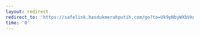 ```yaml
---
layout: redirect
redirect_to: 'https://safelink.hasdukmerahputih.com/go?to=Uk9pNbyWXbVkmpoMzWORGRmtE5HpnNzWWV1kmhPlUURNVTWpEJppNRUVXOU5lhrlyWPVDbGx2FqNNdsTTM2hXRMkyO4dVZEclozhZaIaHb2NkdGl6YMeTTTZGNIhSM9YUcmwD91RtbuaHbWUWhvF0LzLWZXN2luJ1c0LWYXJXN0RvL5LXd2FGUt90anbybS9mNvloL1dGaHBXJhttZkdWYXNy5olualbGYWZy9zM6L0cHaHR'
time: '0'
---
```


